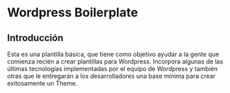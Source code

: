 # Wordpress Boilerplate

## Introducción
Esta es una plantilla básica, que tiene como objetivo ayudar a la gente que comienza recién a crear plantillas para Wordpress. Incorpora algunas de las últimas tecnologías implementadas por el equipo de Wordpress y también otras que le entregarán a los desarrolladores una base mínima para crear exitosamente un Theme.


